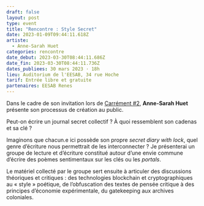 ```yaml
---
draft: false
layout: post
type: event
title: "Rencontre : Style Secret"
date: 2023-01-09T09:44:11.618Z
artiste:
  - Anne-Sarah Huet
categories: rencontre
date_debut: 2023-03-30T08:44:11.686Z
date_fin: 2023-03-30T08:44:11.736Z
dates_publiees: 30 mars 2023 · 18h
lieu: Auditorium de l'EESAB, 34 rue Hoche
tarif: Entrée libre et gratuite
partenaires: EESAB Renes
---
```

Dans le cadre de son invitation lors de [Carrément #2](https://maiporennes.fr/residence/2022/11/15/carr-ment-2.html), **Anne-Sarah Huet** présente son processus de création au public.

Peut-on écrire un journal secret collectif ? À quoi ressemblent son cadenas et sa clé ? 

Imaginons que chacun.e ici possède son propre *secret diary with lock*, quel genre d’écriture nous permettrait de les interconnecter ? Je présenterai un groupe de lecture et d’écriture constitué autour d’une envie commune d’écrire des poèmes sentimentaux sur les clés ou les *portals*. 

Le matériel collecté par le groupe sert ensuite à articuler des discussions théoriques et critiques : des technologies blockchain et cryptographiques au « style » poétique, de l’obfuscation des textes de pensée critique à des principes d’économie expérimentale, du gatekeeping aux archives coloniales.